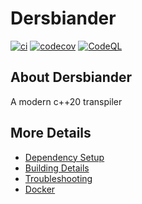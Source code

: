 # Dersbiander

[![ci](https://github.com/Giuseppe-Bianc/Dersbiander/actions/workflows/ci.yml/badge.svg)](https://github.com/Giuseppe-Bianc/Dersbiander/actions/workflows/ci.yml)
[![codecov](https://codecov.io/gh/Giuseppe-Bianc/Dersbiander/branch/main/graph/badge.svg)](https://codecov.io/gh/Giuseppe-Bianc/Dersbiander)
[![CodeQL](https://github.com/Giuseppe-Bianc/Dersbiander/actions/workflows/codeql-analysis.yml/badge.svg)](https://github.com/Giuseppe-Bianc/Dersbiander/actions/workflows/codeql-analysis.yml)

## About Dersbiander
A modern c++20 transpiler


## More Details

 * [Dependency Setup](README_dependencies.md)
 * [Building Details](README_building.md)
 * [Troubleshooting](README_troubleshooting.md)
 * [Docker](README_docker.md)
